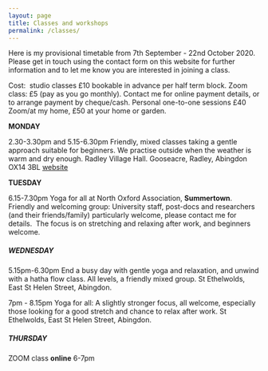 ```yaml
---
layout: page
title: Classes and workshops
permalink: /classes/
---
```


Here is my provisional timetable from 7th September - 22nd October 2020. Please get in touch using the contact form on this website for further information and to let me know you are interested in joining a class.

Cost:&nbsp; studio classes &pound;10 bookable in advance per half term block. Zoom class: &pound;5 (pay as you go monthly). Contact me for online payment details, or to arrange payment by cheque/cash. Personal one-to-one sessions &pound;40 Zoom/at my home, &pound;50 at your home or garden.

**MONDAY**

2\.30-3.30pm and 5.15-6.30pm Friendly, mixed classes taking a gentle approach suitable for beginners. We practise outside when the weather is warm and dry enough. Radley Village Hall. Gooseacre, Radley, Abingdon OX14 3BL [website](http://www.radleyvillage.org.uk/institutions/village-hall/)

**TUESDAY**

6\.15-7.30pm Yoga for all at North Oxford Association, **Summertown**. Friendly and welcoming group: University staff, post-docs and researchers (and their friends/family) particularly welcome, please contact me for details.&nbsp; The focus is on stretching and relaxing after work, and beginners welcome.&nbsp;

##### **WEDNESDAY**

5\.15pm-6.30pm End a busy day with gentle yoga and relaxation, and unwind with a hatha flow class. All levels, a friendly mixed group. St Ethelwolds, East St Helen Street, Abingdon.

7pm - 8.15pm Yoga for all: A slightly stronger focus, all welcome, especially those looking for a good stretch and chance to relax after work. St Ethelwolds, East St Helen Street, Abingdon.

##### **THURSDAY**

ZOOM class **online** 6-7pm